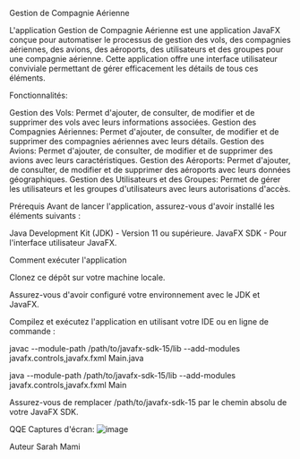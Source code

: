 Gestion de Compagnie Aérienne


L'application Gestion de Compagnie Aérienne est une application JavaFX conçue pour automatiser le processus de gestion des vols, 
des compagnies aériennes, des avions, des aéroports, des utilisateurs et des groupes pour une compagnie aérienne. Cette application 
offre une interface utilisateur conviviale permettant de gérer efficacement les détails de tous ces éléments.

Fonctionnalités:


Gestion des Vols: Permet d'ajouter, de consulter, de modifier et de supprimer des vols avec leurs informations associées.
Gestion des Compagnies Aériennes: Permet d'ajouter, de consulter, de modifier et de supprimer des compagnies aériennes avec leurs détails.
Gestion des Avions: Permet d'ajouter, de consulter, de modifier et de supprimer des avions avec leurs caractéristiques.
Gestion des Aéroports: Permet d'ajouter, de consulter, de modifier et de supprimer des aéroports avec leurs données géographiques.
Gestion des Utilisateurs et des Groupes: Permet de gérer les utilisateurs et les groupes d'utilisateurs avec leurs autorisations d'accès.


Prérequis
Avant de lancer l'application, assurez-vous d'avoir installé les éléments suivants :

Java Development Kit (JDK) - Version 11 ou supérieure.
JavaFX SDK - Pour l'interface utilisateur JavaFX.

Comment exécuter l'application


Clonez ce dépôt sur votre machine locale.

Assurez-vous d'avoir configuré votre environnement avec le JDK et JavaFX.


Compilez et exécutez l'application en utilisant votre IDE ou en ligne de commande :

javac --module-path /path/to/javafx-sdk-15/lib --add-modules javafx.controls,javafx.fxml Main.java

java --module-path /path/to/javafx-sdk-15/lib --add-modules javafx.controls,javafx.fxml Main


Assurez-vous de remplacer /path/to/javafx-sdk-15 par le chemin absolu de votre JavaFX SDK.

QQE Captures d'écran:
![image](https://github.com/sarramami2001/EspritBooking/assets/99014698/80a8a82a-f2d2-47dc-a05b-fbb1db4c9ff9)


Auteur
Sarah Mami

